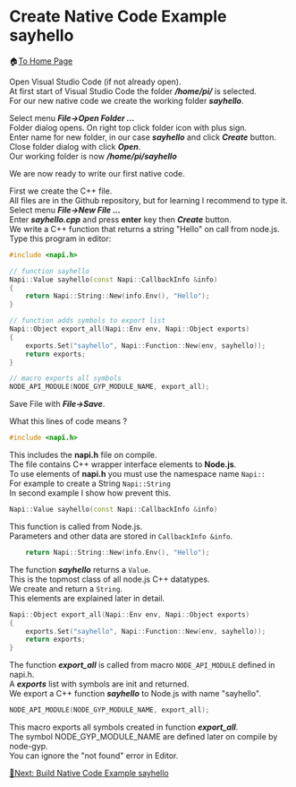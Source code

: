 # Create Native Code Example sayhello

🏠[To Home Page](README.md)

Open Visual Studio Code (if not already open). <br>
At first start of Visual Studio Code the folder ***/home/pi/*** is selected.<br>
For our new native code we create the working folder ***sayhello***.

Select menu ***File->Open Folder ...***<br> 
Folder dialog opens. On right top click folder icon with plus sign.<br>
Enter name for new folder, in our case ***sayhello*** and click ***Create*** button.<br>
Close folder dialog with click ***Open***.<br>
Our working folder is now ***/home/pi/sayhello***<br>

We are now ready to write our first native code.<br>

First we create the C++ file.<br>
All files are in the Github repository, but for learning I recommend to type it.<br>
Select menu ***File->New File ...***<br>
Enter ***sayhello.cpp*** and press **enter** key then ***Create*** button.<br>
We write a C++ function that returns a string "Hello" on call from node.js.<br>
Type this program in editor:
```c++
#include <napi.h>

// function sayhello
Napi::Value sayhello(const Napi::CallbackInfo &info)
{
    return Napi::String::New(info.Env(), "Hello");
}

// function adds symbols to export list
Napi::Object export_all(Napi::Env env, Napi::Object exports)
{
    exports.Set("sayhello", Napi::Function::New(env, sayhello));
    return exports;
}

// macro exports all symbols
NODE_API_MODULE(NODE_GYP_MODULE_NAME, export_all);
```

Save File with ***File->Save***.

What this lines of code means ?<br>
```c++
#include <napi.h>
```
This includes the **napi.h** file on compile.<br>
The file contains C++ wrapper interface elements to **Node.js**.<br>
To use elements of **napi.h** you must use the namespace name ```Napi::```<br>
For example to create a String ```Napi::String```<br>
In second example I show how prevent this.<br> 

```c++
Napi::Value sayhello(const Napi::CallbackInfo &info)
```
This function is called from Node.js.<br> 
Parameters and other data are stored in ```CallbackInfo &info```.<br>
```c++
    return Napi::String::New(info.Env(), "Hello");
```
The function ***sayhello*** returns a ```Value```.<br>
This is the topmost class of all node.js C++ datatypes.<br> 
We create and return a ```String```.<br>
This elements are explained later in detail.<br>
```c++
Napi::Object export_all(Napi::Env env, Napi::Object exports)
{
    exports.Set("sayhello", Napi::Function::New(env, sayhello));
    return exports;
}
```
The function ***export_all*** is called from macro ```NODE_API_MODULE``` defined in napi.h.<br>
A ***exports*** list with symbols are init and returned.<br>
We export a C++ function ***sayhello*** to Node.js with name "sayhello".<br>  
```c++
NODE_API_MODULE(NODE_GYP_MODULE_NAME, export_all);
```
This macro exports all symbols created in function ***export_all***.<br>
The symbol NODE_GYP_MODULE_NAME are defined later on compile by node-gyp.<br>
You can ignore the "not found" error in Editor.<br> 

[🧾Next: Build Native Code Example sayhello ](build.md)







